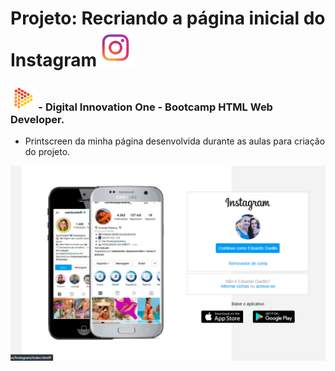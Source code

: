 # Projeto: Recriando a página inicial do Instagram<img src="https://github.com/Duellis/Instagram-DIO/blob/master/Instagram/imgSimbolos/simbolo%20Instagram.png" style="zoom:15%;" />



### <img src="https://github.com/Duellis/Instagram-DIO/blob/master/Instagram/imgSimbolos/simbolo%20digital%20innovation%20one.png" style="zoom:18%;" /> - Digital Innovation One - Bootcamp HTML Web Developer.



- Printscreen da minha página desenvolvida durante as aulas para criação do projeto.

  

![](https://github.com/Duellis/Instagram-DIO/blob/master/Instagram/imgSimbolos/TelaInicial.png)

